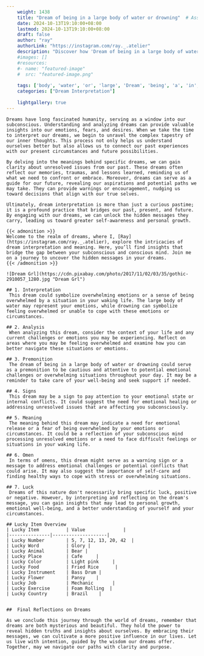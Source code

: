 ```yaml
---
    weight: 1438
    title: "Dream of being in a large body of water or drowning"  # Assuming 'title' column exists
    date: 2024-10-13T19:10:00+08:00
    lastmod: 2024-10-13T19:10:00+08:00
    draft: false
    author: "ray"
    authorLink: "https://instagram.com/ray._.atelier"
    description: "Discover how 'Dream of being in a large body of water or drowning' can interpret your future and uncover its significant meanings in your life."
    #images: []
    #resources:
    #- name: "featured-image"
    #  src: "featured-image.png"
    
    tags: ['body', 'water', 'or', 'large', 'Dream', 'being', 'a', 'in', 'of', 'drowning']
    categories: ["Dream Interpretation"]
    
    lightgallery: true
---
```

    
    Dreams have long fascinated humanity, serving as a window into our subconscious. Understanding and analyzing dreams can provide valuable insights into our emotions, fears, and desires. When we take the time to interpret our dreams, we begin to unravel the complex tapestry of our inner thoughts. This process not only helps us understand ourselves better but also allows us to connect our past experiences with our present circumstances and future possibilities.
    
    By delving into the meanings behind specific dreams, we can gain clarity about unresolved issues from our past. These dreams often reflect our memories, traumas, and lessons learned, reminding us of what we need to confront or embrace. Moreover, dreams can serve as a guide for our future, revealing our aspirations and potential paths we may take. They can provide warnings or encouragement, nudging us toward decisions that align with our true selves.
    
    Ultimately, dream interpretation is more than just a curious pastime; it is a profound practice that bridges our past, present, and future. By engaging with our dreams, we can unlock the hidden messages they carry, leading us toward greater self-awareness and personal growth.
    
    {{< admonition >}}
    Welcome to the realm of dreams, where I, [Ray](https://instagram.com/ray._.atelier), explore the intricacies of dream interpretation and meaning. Here, you’ll find insights that bridge the gap between your subconscious and conscious mind. Join me on a journey to uncover the hidden messages in your dreams.
    {{< /admonition >}}
    
    ![Dream Grl](https://cdn.pixabay.com/photo/2017/11/02/03/35/gothic-2910057_1280.jpg "Dream Grl")
    
    ## 1. Interpretation
     This dream could symbolize overwhelming emotions or a sense of being overwhelmed by a situation in your waking life. The large body of water may represent your emotions, while drowning can symbolize feeling overwhelmed or unable to cope with these emotions or circumstances.
    
    ## 2. Analysis
     When analyzing this dream, consider the context of your life and any current challenges or emotions you may be experiencing. Reflect on areas where you may be feeling overwhelmed and examine how you can better navigate these situations or emotions.
    
    ## 3. Premonition
     The dream of being in a large body of water or drowning could serve as a premonition to be cautious and attentive to potential emotional challenges or overwhelming situations throughout your day. It may be a reminder to take care of your well-being and seek support if needed.
    
    ## 4. Signs
     This dream may be a sign to pay attention to your emotional state or internal conflicts. It could suggest the need for emotional healing or addressing unresolved issues that are affecting you subconsciously.
    
    ## 5. Meaning
     The meaning behind this dream may indicate a need for emotional release or a fear of being overwhelmed by your emotions or circumstances. It could be a reflection of your subconscious mind processing unresolved emotions or a need to face difficult feelings or situations in your waking life.
    
    ## 6. Omen
     In terms of omens, this dream might serve as a warning sign or a message to address emotional challenges or potential conflicts that could arise. It may also suggest the importance of self-care and finding healthy ways to cope with stress or overwhelming situations.
    
    ## 7. Luck
     Dreams of this nature don't necessarily bring specific luck, positive or negative. However, by interpreting and reflecting on the dream's message, you can gain insights that may lead to personal growth, emotional well-being, and a better understanding of yourself and your circumstances.
    
    ## Lucky Item Overview
    | Lucky Item          | Value              |
    |---------------|--------------------|
    | Lucky Number        | 5, 7, 12, 13, 20, 42  |
    | Lucky Word          | Glory |
    | Lucky Animal        | Bear |
    | Lucky Place         | Cafe     |
    | Lucky Color         | Light pink     |
    | Lucky Food          | Fried Rice      |
    | Lucky Instrument    | Bass Drum |
    | Lucky Flower        | Pansy    |
    | Lucky Job           | Mechanic       |
    | Lucky Exercise      | Foam Rolling  |
    | Lucky Country       | Brazil    |
    
    
    ##  Final Reflections on Dreams
    
    As we conclude this journey through the world of dreams, remember that dreams are both mysterious and beautiful. They hold the power to reveal hidden truths and insights about ourselves. By embracing their messages, we can cultivate a more positive influence in our lives. Let us live with intention, guided by the wisdom our dreams offer. Together, may we navigate our paths with clarity and purpose.
    
